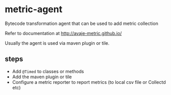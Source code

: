 # metric-agent

Bytecode transformation agent that can be used to add metric collection

Refer to documentation at http://avaje-metric.github.io/

Usually the agent is used via maven plugin or tile.

## steps

- Add `@Timed` to classes or methods
- Add the maven plugin or tile 
- Configure a metric reporter to report metrics (to local csv file or Collectd etc)
